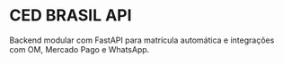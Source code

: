 # CED BRASIL API

Backend modular com FastAPI para matrícula automática e integrações com OM, Mercado Pago e WhatsApp.
